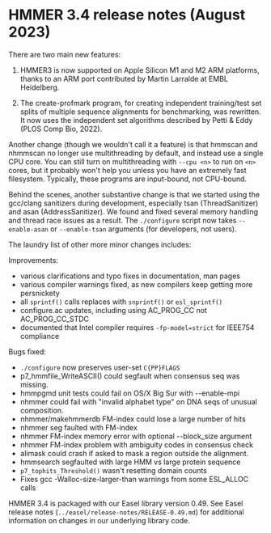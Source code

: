 # HMMER 3.4 release notes (August 2023)

There are two main new features:

1. HMMER3 is now supported on Apple Silicon M1 and M2 ARM platforms,
   thanks to an ARM port contributed by Martin Larralde at EMBL
   Heidelberg.

2. The create-profmark program, for creating independent training/test
   set splits of multiple sequence alignments for benchmarking, was
   rewritten. It now uses the independent set algorithms described by
   Petti & Eddy (PLOS Comp Bio, 2022).

Another change (though we wouldn't call it a feature) is that hmmscan
and nhmmscan no longer use multithreading by default, and instead use
a single CPU core. You can still turn on multithreading with `--cpu
<n>` to run on `<n>` cores, but it probably won't help you unless you
have an extremely fast filesystem. Typically, these programs are
input-bound, not CPU-bound.

Behind the scenes, another substantive change is that we started using
the gcc/clang sanitizers during development, especially tsan
(ThreadSanitizer) and asan (AddressSanitizer). We found and fixed
several memory handling and thread race issues as a result. The
`./configure` script now takes `--enable-asan` or `--enable-tsan`
arguments (for developers, not users).

The laundry list of other more minor changes includes:

Improvements:
- various clarifications and typo fixes in documentation, man pages
- various compiler warnings fixed, as new compilers keep getting more persnickety
- all `sprintf()` calls replaces with `snprintf()` or `esl_sprintf()` 
- configure.ac updates, including using AC_PROG_CC not AC_PROG_CC_STDC
- documented that Intel compiler requires `-fp-model=strict` for IEEE754 compliance

Bugs fixed:
- `./configure` now preserves user-set `C{PP}FLAGS`
- p7_hmmfile_WriteASCII() could segfault when consensus seq was missing.
- hmmpgmd unit tests could fail on OS/X Big Sur with --enable-mpi
- nhmmer could fail with "invalid alphabet type" on DNA seqs of unusual composition.
- nhmmer/makehmmerdb FM-index could lose a large number of hits
- nhmmer seg faulted with FM-index
- nhmmer FM-index memory error with optional --block_size argument
- nhmmer FM-index problem with ambiguity codes in consensus check
- alimask could crash if asked to mask a region outside the alignment.
- hmmsearch segfaulted with large HMM vs large protein sequence
- `p7_tophits_Threshold()` wasn't resetting domain counts 
- Fixes gcc -Walloc-size-larger-than warnings from some ESL_ALLOC calls

HMMER 3.4 is packaged with our Easel library version 0.49. See Easel
release notes (`../easel/release-notes/RELEASE-0.49.md`) for
additional information on changes in our underlying library code.



  


  
  
